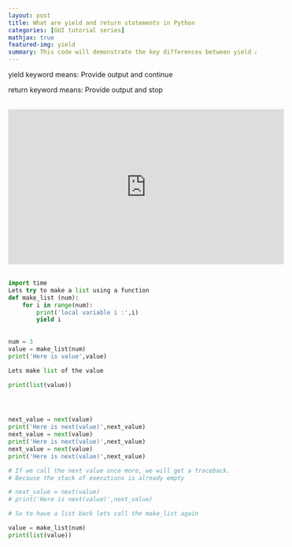 ```yaml
---
layout: post
title: What are yield and return statements in Python
categories: [GUI tutorial series]
mathjax: true
featured-img: yield
summary: This code will demonstrate the key differences between yield and return statements in python
---
```

yield keyword means: 
Provide output and continue

return keyword means: 
Provide output and stop

<br>
<div align="center">
<iframe width="560" height="315" src="https://www.youtube.com/embed/TODMGIezMpE" frameborder="0" allow="accelerometer; autoplay; clipboard-write; encrypted-media; gyroscope; picture-in-picture" allowfullscreen></iframe>
</div>
<br>


```python
import time
Lets try to make a list using a function
def make_list (num):
	for i in range(num):
		print('local variable i :',i)
		yield i
		
		
num = 3
value = make_list(num)
print('Here is value',value)

Lets make list of the value

print(list(value))




next_value = next(value)
print('Here is next(value)',next_value)
next_value = next(value)
print('Here is next(value)',next_value)
next_value = next(value)
print('Here is next(value)',next_value)

# If we call the next value once more, we will get a traceback. 
# Because the stack of executions is already empty

# next_value = next(value)
# print('Here is next(value)',next_value)

# So to have a list back lets call the make_list again

value = make_list(num)
print(list(value))



```

